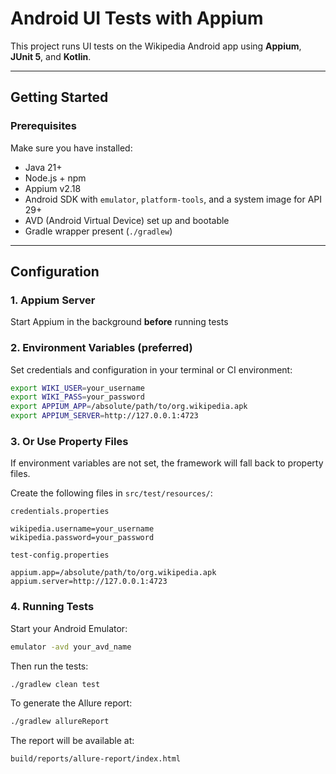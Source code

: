 # Android UI Tests with Appium

This project runs UI tests on the Wikipedia Android app using **Appium**, **JUnit 5**, and **Kotlin**.

---

## Getting Started

### Prerequisites

Make sure you have installed:

- Java 21+
- Node.js + npm
- Appium v2.18
- Android SDK with `emulator`, `platform-tools`, and a system image for API 29+
- AVD (Android Virtual Device) set up and bootable
- Gradle wrapper present (`./gradlew`)

---

## Configuration

### 1. Appium Server

Start Appium in the background **before** running tests

### 2. Environment Variables (preferred)

Set credentials and configuration in your terminal or CI environment:

```bash
export WIKI_USER=your_username
export WIKI_PASS=your_password
export APPIUM_APP=/absolute/path/to/org.wikipedia.apk
export APPIUM_SERVER=http://127.0.0.1:4723
```


### 3. Or Use Property Files

If environment variables are not set, the framework will fall back to property files.

Create the following files in `src/test/resources/`:

`credentials.properties`
```properties
wikipedia.username=your_username
wikipedia.password=your_password
```

`test-config.properties`
```properties
appium.app=/absolute/path/to/org.wikipedia.apk
appium.server=http://127.0.0.1:4723
```


### 4. Running Tests

Start your Android Emulator:

```bash
emulator -avd your_avd_name
```

Then run the tests:
```bash
./gradlew clean test
```

To generate the Allure report:
```bash
./gradlew allureReport
```

The report will be available at:
```bash
build/reports/allure-report/index.html
```



